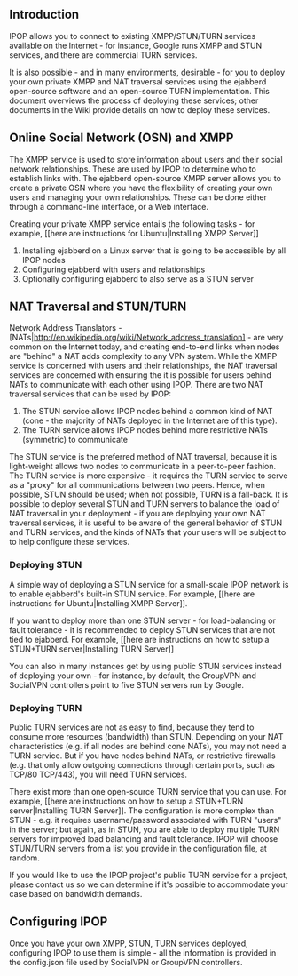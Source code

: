 ## Introduction

IPOP allows you to connect to existing XMPP/STUN/TURN services available on the Internet - for instance, Google runs XMPP and STUN services, and there are commercial TURN services. 

It is also possible - and in many environments, desirable - for you to deploy your own private XMPP and NAT traversal services using the ejabberd open-source software and an open-source TURN implementation. This document overviews the process of deploying these services; other documents in the Wiki provide details on how to deploy these services.

## Online Social Network (OSN) and XMPP

The XMPP service is used to store information about users and their social network relationships. These are used by IPOP to determine who to establish links with. The ejabberd open-source XMPP server allows you to create a private OSN where you have the flexibility of creating your own users and managing your own relationships. These can be done either through a command-line interface, or a Web interface.

Creating your private XMPP service entails the following tasks - for example, [[here are instructions for Ubuntu|Installing XMPP Server]]

1. Installing ejabberd on a Linux server that is going to be accessible by all IPOP nodes
2. Configuring ejabberd with users and relationships
3. Optionally configuring ejabberd to also serve as a STUN server

## NAT Traversal and STUN/TURN

Network Address Translators - [NATs|http://en.wikipedia.org/wiki/Network_address_translation] - are very common on the Internet today, and creating end-to-end links when nodes are "behind" a NAT adds complexity to any VPN system. While the XMPP service is concerned with users and their relationships, the NAT traversal services are concerned with ensuring the it is possible for users behind NATs to communicate with each other using IPOP. There are two NAT traversal services that can be used by IPOP:

1. The STUN service allows IPOP nodes behind a common kind of NAT (cone - the majority of NATs deployed in the Internet are of this type). 
2. The TURN service allows IPOP nodes behind more restrictive NATs (symmetric) to communicate

The STUN service is the preferred method of NAT traversal, because it is light-weight allows two nodes to communicate in a peer-to-peer fashion. The TURN service is more expensive - it requires the TURN service to serve as a "proxy" for all communications between two peers. Hence, when possible, STUN should be used; when not possible, TURN is a fall-back. It is possible to deploy several STUN and TURN servers to balance the load of NAT traversal in your deployment - if you are deploying your own NAT traversal services, it is useful to be aware of the general behavior of STUN and TURN services, and the kinds of NATs that your users will be subject to to help configure these services.

### Deploying STUN

A simple way of deploying a STUN service for a small-scale IPOP network is to enable ejabberd's built-in STUN service. For example, [[here are instructions for Ubuntu|Installing XMPP Server]].

If you want to deploy more than one STUN server - for load-balancing or fault tolerance - it is recommended to deploy STUN services that are not tied to ejabberd. For example, [[here are instructions on how to setup a STUN+TURN server|Installing TURN Server]]

You can also in many instances get by using public STUN services instead of deploying your own - for instance, by default, the GroupVPN and SocialVPN controllers point to five STUN servers run by Google.

### Deploying TURN

Public TURN services are not as easy to find, because they tend to consume more resources (bandwidth) than STUN. Depending on your NAT characteristics (e.g. if all nodes are behind cone NATs), you may not need a TURN service. But if you have nodes behind NATs, or restrictive firewalls (e.g. that only allow outgoing connections through certain ports, such as TCP/80 TCP/443), you will need TURN services.

There exist more than one open-source TURN service that you can use. For example, [[here are instructions on how to setup a STUN+TURN server|Installing TURN Server]]. The configuration is more complex than STUN - e.g. it requires username/password associated with TURN "users" in the server; but again, as in STUN, you are able to deploy multiple TURN servers for improved load balancing and fault tolerance. IPOP will choose STUN/TURN servers from a list you provide in the configuration file, at random.

If you would like to use the IPOP project's public TURN service for a project, please contact us so we can determine if it's possible to accommodate your case based on bandwidth demands.

## Configuring IPOP 

Once you have your own XMPP, STUN, TURN services deployed, configuring IPOP to use them is simple - all the information is provided in the config.json file used by SocialVPN or GroupVPN controllers.